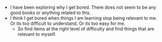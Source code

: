 - I have been exploring why I get bored. There does not seem to be any good books or anything related to this. 
- I think I get bored when things I am learning stop being relevant to me. Or its too difficult to understand. Or its too easy for me.
	- So find items at the right level of difficulty and find things that are relevant to myself.